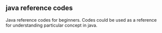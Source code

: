 ## java reference codes

Java reference codes for beginners. Codes could be used as a reference for understanding particular concept in java.
